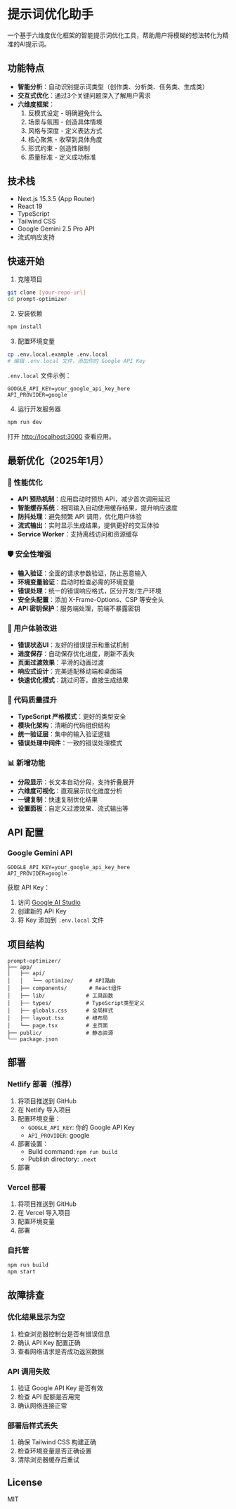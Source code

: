 # 提示词优化助手

一个基于六维度优化框架的智能提示词优化工具，帮助用户将模糊的想法转化为精准的AI提示词。

## 功能特点

- **智能分析**：自动识别提示词类型（创作类、分析类、任务类、生成类）
- **交互式优化**：通过3个关键问题深入了解用户需求
- **六维度框架**：
  1. 反模式设定 - 明确避免什么
  2. 场景与氛围 - 创造具体情境
  3. 风格与深度 - 定义表达方式
  4. 核心聚焦 - 收窄到具体角度
  5. 形式约束 - 创造性限制
  6. 质量标准 - 定义成功标准

## 技术栈

- Next.js 15.3.5 (App Router)
- React 19
- TypeScript
- Tailwind CSS
- Google Gemini 2.5 Pro API
- 流式响应支持

## 快速开始

1. 克隆项目
```bash
git clone [your-repo-url]
cd prompt-optimizer
```

2. 安装依赖
```bash
npm install
```

3. 配置环境变量
```bash
cp .env.local.example .env.local
# 编辑 .env.local 文件，添加你的 Google API Key
```

`.env.local` 文件示例：
```env
GOOGLE_API_KEY=your_google_api_key_here
API_PROVIDER=google
```

4. 运行开发服务器
```bash
npm run dev
```

打开 [http://localhost:3000](http://localhost:3000) 查看应用。

## 最新优化（2025年1月）

### 🚀 性能优化
- **API 预热机制**：应用启动时预热 API，减少首次调用延迟
- **智能缓存系统**：相同输入自动使用缓存结果，提升响应速度
- **防抖处理**：避免频繁 API 调用，优化用户体验
- **流式输出**：实时显示生成结果，提供更好的交互体验
- **Service Worker**：支持离线访问和资源缓存

### 🛡️ 安全性增强
- **输入验证**：全面的请求参数验证，防止恶意输入
- **环境变量验证**：启动时检查必需的环境变量
- **错误处理**：统一的错误响应格式，区分开发/生产环境
- **安全头配置**：添加 X-Frame-Options、CSP 等安全头
- **API 密钥保护**：服务端处理，前端不暴露密钥

### 🎨 用户体验改进
- **错误状态UI**：友好的错误提示和重试机制
- **进度保存**：自动保存优化进度，刷新不丢失
- **页面过渡效果**：平滑的动画过渡
- **响应式设计**：完美适配移动端和桌面端
- **快速优化模式**：跳过问答，直接生成结果

### 🔧 代码质量提升
- **TypeScript 严格模式**：更好的类型安全
- **模块化架构**：清晰的代码组织结构
- **统一验证层**：集中的输入验证逻辑
- **错误处理中间件**：一致的错误处理模式

### 📊 新增功能
- **分段显示**：长文本自动分段，支持折叠展开
- **六维度可视化**：直观展示优化维度分析
- **一键复制**：快速复制优化结果
- **设置面板**：自定义过渡效果、流式输出等

## API 配置

### Google Gemini API
```env
GOOGLE_API_KEY=your_google_api_key_here
API_PROVIDER=google
```

获取 API Key：
1. 访问 [Google AI Studio](https://makersuite.google.com/app/apikey)
2. 创建新的 API Key
3. 将 Key 添加到 `.env.local` 文件

## 项目结构

```
prompt-optimizer/
├── app/
│   ├── api/
│   │   └── optimize/     # API路由
│   ├── components/       # React组件
│   ├── lib/             # 工具函数
│   ├── types/           # TypeScript类型定义
│   ├── globals.css      # 全局样式
│   ├── layout.tsx       # 根布局
│   └── page.tsx         # 主页面
├── public/              # 静态资源
└── package.json
```

## 部署

### Netlify 部署（推荐）
1. 将项目推送到 GitHub
2. 在 Netlify 导入项目
3. 配置环境变量：
   - `GOOGLE_API_KEY`: 你的 Google API Key
   - `API_PROVIDER`: google
4. 部署设置：
   - Build command: `npm run build`
   - Publish directory: `.next`
5. 部署

### Vercel 部署
1. 将项目推送到 GitHub
2. 在 Vercel 导入项目
3. 配置环境变量
4. 部署

### 自托管
```bash
npm run build
npm start
```

## 故障排查

### 优化结果显示为空
1. 检查浏览器控制台是否有错误信息
2. 确认 API Key 配置正确
3. 查看网络请求是否成功返回数据

### API 调用失败
1. 验证 Google API Key 是否有效
2. 检查 API 配额是否用完
3. 确认网络连接正常

### 部署后样式丢失
1. 确保 Tailwind CSS 构建正确
2. 检查环境变量是否正确设置
3. 清除浏览器缓存后重试

## License

MIT